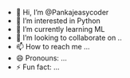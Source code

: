 - 👋 Hi, I’m @Pankajeasycoder
- 👀 I’m interested in Python
- 🌱 I’m currently learning ML
- 💞️ I’m looking to collaborate on ..
- 📫 How to reach me ...
- 😄 Pronouns: ...
- ⚡ Fun fact: ...

<!---
Pankajeasycoder/Pankajeasycoder is a ✨ special ✨ repository because its `README.md` (this file) appears on your GitHub profile.
You can click the Preview link to take a look at your changes.
--->
